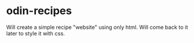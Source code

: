 # odin-recipes
Will create a simple recipe "website" using only html. Will come back to it later to style it with css.